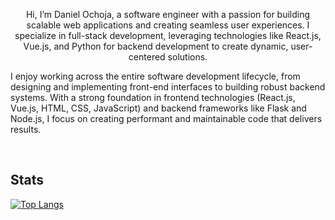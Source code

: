 <p align="center">
Hi, I’m Daniel Ochoja, a software engineer with a passion for building scalable web applications and creating seamless user experiences. I specialize in full-stack development, leveraging technologies like React.js, Vue.js, and Python for backend development to create dynamic, user-centered solutions.

I enjoy working across the entire software development lifecycle, from designing and implementing front-end interfaces to building robust backend systems. With a strong foundation in frontend technologies (React.js, Vue.js, HTML, CSS, JavaScript) and backend frameworks like Flask and Node.js, I focus on creating performant and maintainable code that delivers results.
</p>
<br>

<h2>Stats</h2>

[![Top Langs](https://github-readme-stats.vercel.app/api/top-langs/?username=Ochoja&theme=jolly)](https://github.com/anuraghazra/github-readme-stats)

<!---
Ochoja/Ochoja is a ✨ special ✨ repository because its `README.md` (this file) appears on your GitHub profile.
You can click the Preview link to take a look at your changes.
--->
